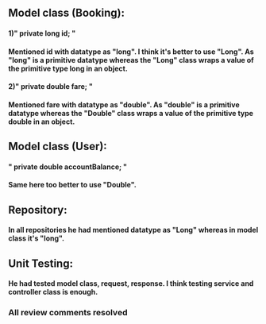 
## Model class (Booking):

#### 1)" private long id; "

#### Mentioned id with datatype as "long". I think it's better to use "Long". As "long" is a primitive datatype whereas the "Long" class wraps a value of the primitive type long in an object.

#### 2)" private double fare; "

#### Mentioned fare with datatype as "double". As "double" is a primitive datatype whereas the "Double" class wraps a value of the primitive type double in an object.

## Model class (User):

#### " private double accountBalance; "

#### Same here too better to use "Double".

## Repository:

#### In all repositories he had mentioned datatype as "Long" whereas in model class it's "long".

## Unit Testing:

#### He had tested model class, request, response. I think testing service and controller class is enough.


### All review comments resolved
